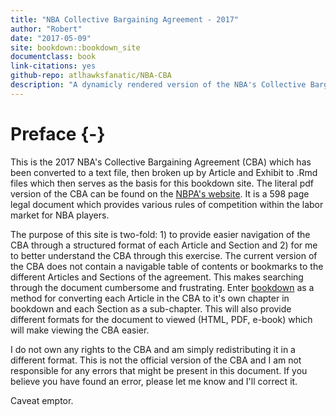 ```yaml
--- 
title: "NBA Collective Bargaining Agreement - 2017"
author: "Robert"
date: "2017-05-09"
site: bookdown::bookdown_site
documentclass: book
link-citations: yes
github-repo: atlhawksfanatic/NBA-CBA
description: "A dynamicly rendered version of the NBA's Collective Bargaining Agreement."
---
```


# Preface {-}

This is the 2017 NBA's Collective Bargaining Agreement (CBA) which has been converted to a text file, then broken up by Article and Exhibit to .Rmd files which then serves as the basis for this bookdown site. The literal pdf version of the CBA can be found on the [NBPA's website](http://3c90sm37lsaecdwtr32v9qof.wpengine.netdna-cdn.com/wp-content/uploads/2016/02/2017-NBA-NBPA-Collective-Bargaining-Agreement.pdf). It is a 598 page legal document which provides various rules of competition within the labor market for NBA players.

The purpose of this site is two-fold: 1) to provide easier navigation of the CBA through a structured format of each Article and Section and 2) for me to better understand the CBA through this exercise. The current version of the CBA does not contain a navigable table of contents or bookmarks to the different Articles and Sections of the agreement. This makes searching through the document cumbersome and frustrating. Enter [bookdown](https://bookdown.org/yihui/bookdown/) as a method for converting each Article in the CBA to it's own chapter in bookdown and each Section as a sub-chapter. This will also provide different formats for the document to viewed (HTML, PDF, e-book) which will make viewing the CBA easier.

I do not own any rights to the CBA and am simply redistributing it in a different format. This is not the official version of the CBA and I am not responsible for any errors that might be present in this document. If you believe you have found an error, please let me know and I'll correct it.

Caveat emptor.
